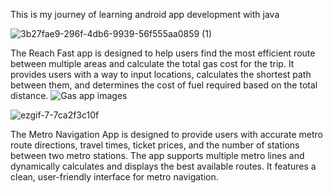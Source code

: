 This is my journey of learning android app development with java

![3b27fae9-296f-4db6-9939-56f555aa0859 (1)](https://github.com/user-attachments/assets/d27979e0-eb38-43f9-b851-dbafd167b202)

The Reach Fast app is designed to help users find the most efficient route between multiple areas and calculate the total gas cost for the trip. It provides users with a way to input locations,
calculates the shortest path between them, and determines the cost of fuel required based on the total distance.
![Gas app images](https://github.com/user-attachments/assets/08a7841f-bc88-472c-878e-1afa92028bc8)

![ezgif-7-7ca2f3c10f](https://github.com/user-attachments/assets/c0bebc71-0711-4d6f-ae21-2116c92efeb2)

The Metro Navigation App is designed to provide users with accurate metro route directions, travel times, ticket prices, and the number of stations between two metro stations.
The app supports multiple metro lines and dynamically calculates and displays the best available routes. It features a clean, user-friendly interface for metro navigation.





